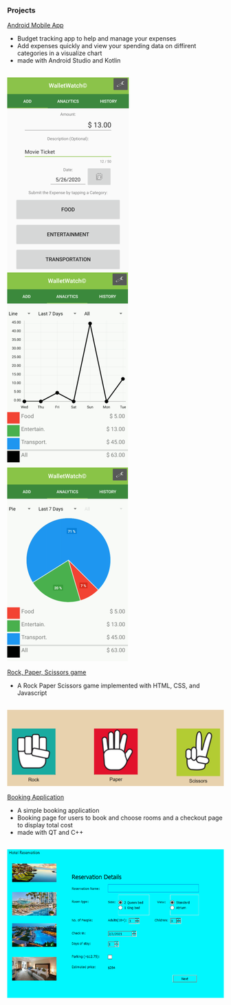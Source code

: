 
### Projects 

[Android Mobile App](https://github.com/thedavidang/CSC4151)
- Budget tracking app to help and manage your expenses
- Add expenses quickly and view your spending data on diffirent categories in a visualize chart 
- made with Android Studio and Kotlin
<br>
<img src="images/tab1.png">
<img src="images/tab2a.png">
<img src="images/tab2b.png">

[Rock, Paper, Scissors game](https://github.com/jasond299/rock_paper_scissors)
- A Rock Paper Scissors game implemented with HTML, CSS, and Javascript
<br>
<img src="images/rock_paper_scissors.png">

[Booking Application](https://github.com/jasond299/Booking-application)
- A simple booking application
- Booking page for users to book and choose rooms and a checkout page to display total cost  
- made with QT and C++
<br>
<img src="images/image1.png">





